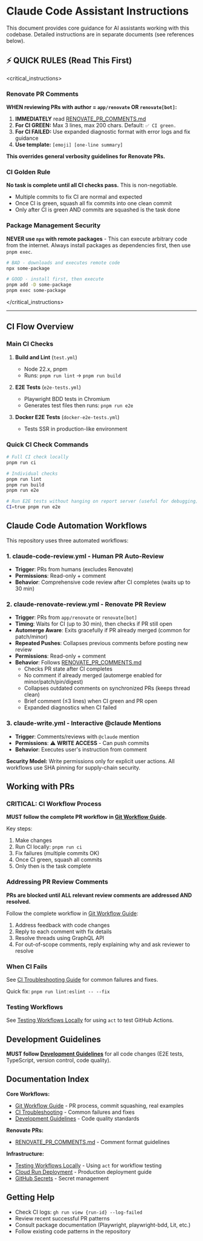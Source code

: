 # Claude Code Assistant Instructions

This document provides core guidance for AI assistants working with this codebase. Detailed instructions are in separate documents (see references below).

## ⚡ QUICK RULES (Read This First)

<critical_instructions>

### Renovate PR Comments
**WHEN reviewing PRs with author = `app/renovate` OR `renovate[bot]`:**

1. **IMMEDIATELY** read [RENOVATE_PR_COMMENTS.md](docs/RENOVATE_PR_COMMENTS.md)
2. **For CI GREEN:** Max 3 lines, max 200 chars. Default: `✅ CI green.`
3. **For CI FAILED:** Use expanded diagnostic format with error logs and fix guidance
4. **Use template:** `[emoji] [one-line summary]`

**This overrides general verbosity guidelines for Renovate PRs.**

### CI Golden Rule
**No task is complete until all CI checks pass.** This is non-negotiable.
- Multiple commits to fix CI are normal and expected
- Once CI is green, squash all fix commits into one clean commit
- Only after CI is green AND commits are squashed is the task done

### Package Management Security
**NEVER use `npx` with remote packages** - This can execute arbitrary code from the internet.
Always install packages as dependencies first, then use `pnpm exec`.

```bash
# BAD - downloads and executes remote code
npx some-package

# GOOD - install first, then execute
pnpm add -D some-package
pnpm exec some-package
```

</critical_instructions>

---

## CI Flow Overview

### Main CI Checks

1. **Build and Lint** (`test.yml`)
   - Node 22.x, pnpm
   - Runs: `pnpm run lint` → `pnpm run build`

2. **E2E Tests** (`e2e-tests.yml`)
   - Playwright BDD tests in Chromium
   - Generates test files then runs: `pnpm run e2e`

3. **Docker E2E Tests** (`docker-e2e-tests.yml`)
   - Tests SSR in production-like environment

### Quick CI Check Commands

```bash
# Full CI check locally
pnpm run ci

# Individual checks
pnpm run lint
pnpm run build
pnpm run e2e

# Run E2E tests without hanging on report server (useful for debugging)
CI=true pnpm run e2e
```

## Claude Code Automation Workflows

This repository uses three automated workflows:

### 1. claude-code-review.yml - Human PR Auto-Review
- **Trigger**: PRs from humans (excludes Renovate)
- **Permissions**: Read-only + comment
- **Behavior**: Comprehensive code review after CI completes (waits up to 30 min)

### 2. claude-renovate-review.yml - Renovate PR Review
- **Trigger**: PRs from `app/renovate` or `renovate[bot]`
- **Timing**: Waits for CI (up to 30 min), then checks if PR still open
- **Automerge Aware**: Exits gracefully if PR already merged (common for patch/minor)
- **Repeated Pushes**: Collapses previous comments before posting new review
- **Permissions**: Read-only + comment
- **Behavior**: Follows [RENOVATE_PR_COMMENTS.md](docs/RENOVATE_PR_COMMENTS.md)
  - Checks PR state after CI completes
  - No comment if already merged (automerge enabled for minor/patch/pin/digest)
  - Collapses outdated comments on synchronized PRs (keeps thread clean)
  - Brief comment (≤3 lines) when CI green and PR open
  - Expanded diagnostics when CI failed

### 3. claude-write.yml - Interactive @claude Mentions
- **Trigger**: Comments/reviews with `@claude` mention
- **Permissions**: ⚠️ **WRITE ACCESS** - Can push commits
- **Behavior**: Executes user's instruction from comment

**Security Model:** Write permissions only for explicit user actions. All workflows use SHA pinning for supply-chain security.

## Working with PRs

### CRITICAL: CI Workflow Process

**MUST follow the complete PR workflow in [Git Workflow Guide](docs/git-workflow-guide.md).**

Key steps:
1. Make changes
2. Run CI locally: `pnpm run ci`
3. Fix failures (multiple commits OK)
4. Once CI green, squash all commits
5. Only then is the task complete

### Addressing PR Review Comments

**PRs are blocked until ALL relevant review comments are addressed AND resolved.**

Follow the complete workflow in [Git Workflow Guide](docs/git-workflow-guide.md#addressing-pr-review-comments):
1. Address feedback with code changes
2. Reply to each comment with fix details
3. Resolve threads using GraphQL API
4. For out-of-scope comments, reply explaining why and ask reviewer to resolve

### When CI Fails

See [CI Troubleshooting Guide](docs/ci-troubleshooting.md) for common failures and fixes.

Quick fix: `pnpm run lint:eslint -- --fix`

### Testing Workflows

See [Testing Workflows Locally](docs/testing-github-workflows-locally.md) for using `act` to test GitHub Actions.

## Development Guidelines

**MUST follow [Development Guidelines](docs/development-guidelines.md)** for all code changes (E2E tests, TypeScript, version control, code quality).

## Documentation Index

**Core Workflows:**
- [Git Workflow Guide](docs/git-workflow-guide.md) - PR process, commit squashing, real examples
- [CI Troubleshooting](docs/ci-troubleshooting.md) - Common failures and fixes
- [Development Guidelines](docs/development-guidelines.md) - Code quality standards

**Renovate PRs:**
- [RENOVATE_PR_COMMENTS.md](docs/RENOVATE_PR_COMMENTS.md) - Comment format guidelines

**Infrastructure:**
- [Testing Workflows Locally](docs/testing-github-workflows-locally.md) - Using `act` for workflow testing
- [Cloud Run Deployment](docs/cloud-run-deployment.md) - Production deployment guide
- [GitHub Secrets](docs/github-secrets.md) - Secret management

## Getting Help

- Check CI logs: `gh run view {run-id} --log-failed`
- Review recent successful PR patterns
- Consult package documentation (Playwright, playwright-bdd, Lit, etc.)
- Follow existing code patterns in the repository
